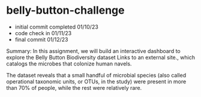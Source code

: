 # belly-button-challenge
 - initial commit completed 01/10/23
 - code check in 01/11/23
 - final commit 01/12/23

 Summary: In this assignment, we will build an interactive dashboard to explore the Belly Button Biodiversity dataset Links to an external site., which catalogs the microbes that colonize human navels.

The dataset reveals that a small handful of microbial species (also called operational taxonomic units, or OTUs, in the study) were present in more than 70% of people, while the rest were relatively rare.